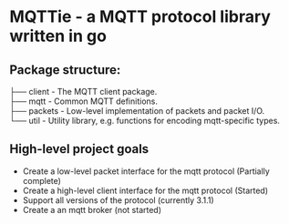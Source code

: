 # MQTTie - a MQTT protocol library written in go

## Package structure:
├── client - The MQTT client package.  
├── mqtt - Common MQTT definitions.  
├── packets - Low-level implementation of packets and packet I/O.  
└── util - Utility library, e.g. functions for encoding mqtt-specific types.  

## High-level project goals
 * Create a low-level packet interface for the mqtt protocol (Partially complete)
 * Create a high-level client interface for the mqtt protocol (Started)
 * Support all versions of the protocol (currently 3.1.1)
 * Create a an mqtt broker (not started)
